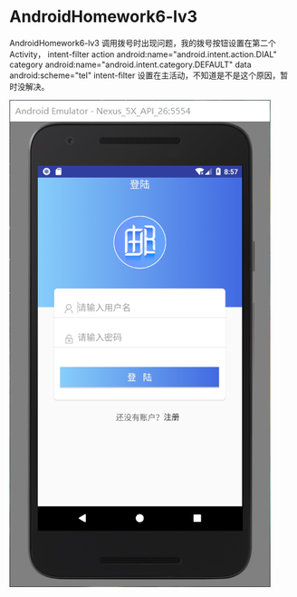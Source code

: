 # AndroidHomework6-lv3
AndroidHomework6-lv3
调用拨号时出现问题，我的拨号按钮设置在第二个Activity，
intent-filter
     action android:name="android.intent.action.DIAL"
     category android:name="android.intent.category.DEFAULT"
     data android:scheme="tel"
intent-filter
设置在主活动，不知道是不是这个原因，暂时没解决。

![Image text](https://github.com/playerCC/AndroidHomework5-lv3/blob/master/ima_app/1.png)
